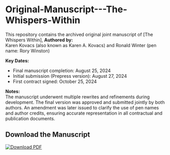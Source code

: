 # Original-Manuscript---The-Whispers-Within
This repository contains the archived original joint manuscript of [The Whispers Within], 
**Authored by:**  
Karen Kovacs (also known as Karen A. Kovacs) and Ronald Winter (pen name: Rory Winston)

**Key Dates:**  
- Final manuscript completion: August 25, 2024  
- Initial submission (Prepress version): August 27, 2024  
- First contract signed: October 25, 2024  

**Notes:**  
The manuscript underwent multiple rewrites and refinements during development. The final version was approved and submitted jointly by both authors. An amendment was later issued to clarify the use of pen names and author credits, ensuring accurate representation in all contractual and publication documents.

## Download the Manuscript
[![Download PDF](https://img.shields.io/badge/Download%20PDF-Whispers%20Within-blue)](https://github.com/RonaldWinter/Original-Manuscript---The-Whispers-Within/raw/main/The_Whispers_Within_Full_Manuscript_TOC_DONE.pdf)
